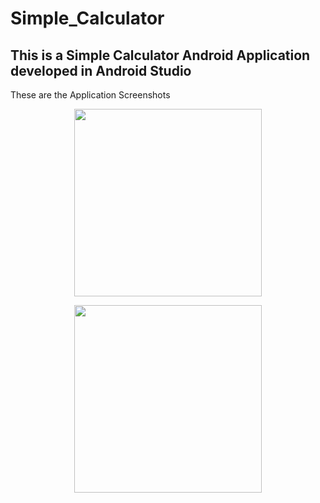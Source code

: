 # Simple_Calculator

## This is a Simple Calculator Android Application developed in Android Studio 

These are the Application Screenshots

<p align="center">
  <img src="https://github.com/atharva-narkhede/Simple_Calculator/assets/106006803/06efbdd5-cad6-48b6-9f0e-beb79dfbbf31" width="300">
</p>


<p align="center">
  <img src="https://github.com/atharva-narkhede/Simple_Calculator/assets/106006803/dcd1d294-c041-403e-9b2f-740dac49a928" width="300">
</p>




